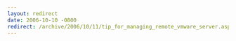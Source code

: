 ```yaml
---
layout: redirect
date: 2006-10-10 -0800
redirect: /archive/2006/10/11/tip_for_managing_remote_vmware_server.aspx/
---
```

